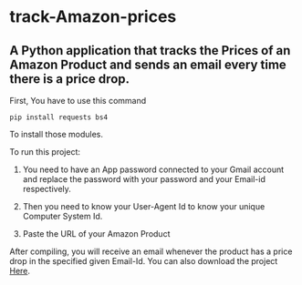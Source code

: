 # track-Amazon-prices
## A Python application that tracks the Prices of an Amazon Product and sends an email every time there is a price drop.

First, You have to use this command 

`pip install requests bs4`

To install those modules.

To run this project:

1. You need to have an App password connected to your Gmail account and replace the password with your password and your Email-id respectively.

2. Then you need to know your User-Agent Id to know your unique Computer System Id.

3. Paste the URL of your Amazon Product

After compiling, you will receive an email whenever the product has a price drop in the specified given Email-Id. You can also download the project [Here](https://coderspacket.com/an-app-to-track-amazon-prices-in-python).
